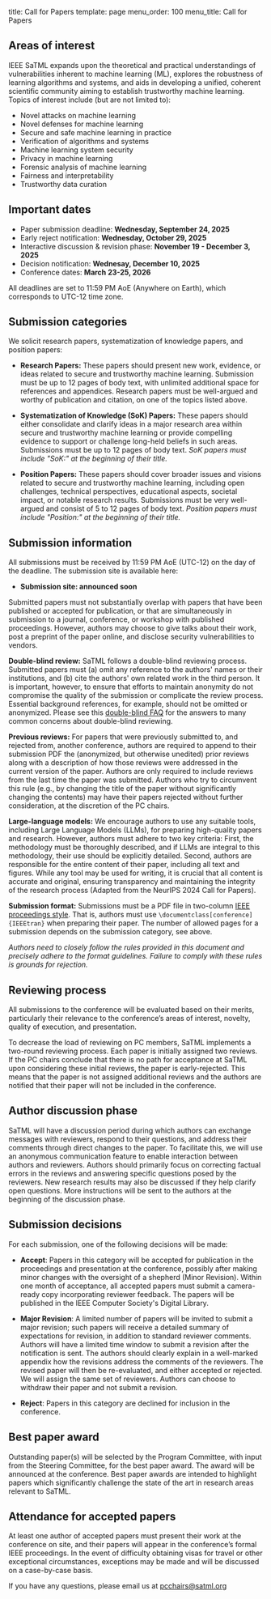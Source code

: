 title: Call for Papers
template: page
menu_order: 100
menu_title: Call for Papers

## Areas of interest

IEEE SaTML expands upon the theoretical and practical understandings of vulnerabilities inherent to machine learning (ML), explores the robustness of learning algorithms and systems, and aids in developing a unified, coherent scientific community aiming to establish trustworthy machine learning. Topics of interest include (but are not limited to):

- Novel attacks on machine learning
- Novel defenses for machine learning
- Secure and safe machine learning in practice
- Verification of algorithms and systems
- Machine learning system security
- Privacy in machine learning
- Forensic analysis of machine learning
- Fairness and interpretability
- Trustworthy data curation

## Important dates

- Paper submission deadline: **Wednesday, September 24, 2025**
- Early reject notification: **Wednesday, October 29, 2025** 
- Interactive discussion & revision phase: **November 19 - December 3, 2025**
- Decision notification: **Wednesay, December 10, 2025**
- Conference dates: **March 23-25, 2026**

All deadlines are set to 11:59 PM AoE (Anywhere on Earth), which corresponds to UTC-12 time zone.

## Submission categories

We solicit research papers, systematization of knowledge papers, and position papers:

- **Research Papers:** These papers should present new work, evidence, or ideas related to secure and trustworthy machine learning. Submission must be up to 12 pages of body text, with unlimited additional space for references and appendices. Research papers must be well-argued and worthy of publication and​ ​citation,​ ​on​ ​one of the​ ​topics listed​ ​above.​

- **Systematization of Knowledge (SoK) Papers:** 
These papers should either consolidate and clarify ideas in a major research area within secure and trustworthy machine learning or provide compelling evidence to support or challenge long-held beliefs in such areas. Submissions must be up to 12 pages of body text. *SoK papers must include "SoK:" at the beginning of their title.*

- **Position Papers:** These papers should cover broader issues and visions related to secure and trustworthy machine learning, including open challenges, technical perspectives, educational aspects, societal impact, or notable research results. Submissions must be very well-argued and consist of 5 to 12 pages of body text. *Position papers must include "Position:" at the beginning of their title.*

## Submission information

All submissions must be received by 11:59 PM AoE (UTC-12) on the day of the deadline. The submission site is available here:

- **Submission site: announced soon**

Submitted papers must not substantially overlap with papers that have been published or accepted for publication, or that are simultaneously in submission to a journal, conference, or workshop with published proceedings. However, authors may choose to give talks about their work, post a preprint of the paper online, and disclose security vulnerabilities to vendors.

**Double-blind review:** SaTML follows a double-blind reviewing process. Submitted papers must (a) omit any reference to the authors' names or their institutions, and (b) cite the authors' own related work in the third person. It is important, however, to ensure that efforts to maintain anonymity do not compromise the quality of the submission or complicate the review process. Essential background references, for example, should not be omitted or anonymized. Please see this [double-blind FAQ](https://secdev.ieee.org/2019/double-blind-faq/) for the answers to many common concerns about double-blind reviewing.

**Previous reviews:** For papers that were previously submitted to, and rejected from, another conference, authors are required to append to their submission PDF the (anonymized, but otherwise unedited) prior reviews along with a description of how those reviews were addressed in the current version of the paper. Authors are only required to include reviews from the last time the paper was submitted. Authors who try to circumvent this rule (e.g., by changing the title of the paper without significantly changing the contents) may have their papers rejected without further consideration, at the discretion of the PC chairs.

**Large-language models:** We encourage authors to use any suitable tools, including Large Language Models (LLMs), for preparing high-quality papers and research. However, authors must adhere to two key criteria: First, the methodology must be thoroughly described, and if LLMs are integral to this methodology, their use should be explicitly detailed. Second, authors are responsible for the entire content of their paper, including all text and figures. While any tool may be used for writing, it is crucial that all content is accurate and original, ensuring transparency and maintaining the integrity of the research process (Adapted from the NeurIPS 2024 Call for Papers).

**Submission format:** Submissions must be a PDF file in two-column [IEEE proceedings style](https://www.ieee.org/conferences/publishing/templates.html). That is, authors must use `\documentclass[conference]{IEEEtran}` when preparing their paper. The number of allowed pages for a submission depends on the submission category, see above.

*Authors need to closely follow the rules provided in this document and precisely adhere to the format guidelines. Failure to comply with these rules is grounds for rejection.*

## Reviewing process

All submissions to the conference will be evaluated based on their merits, particularly their relevance to the conference’s areas of interest, novelty, quality of execution, and presentation.

To decrease the load of reviewing on PC members, SaTML implements a two-round reviewing process. Each paper is initially assigned two reviews. If the PC chairs conclude that there is no path for acceptance at SaTML upon considering these initial reviews, the paper is early-rejected. This means that the paper is not assigned additional reviews and the authors are notified that their paper will not be included in the conference.

## Author discussion phase

SaTML will have a discussion period during which authors can exchange messages with reviewers, respond to their questions, and address their comments through direct changes to the paper. To facilitate this, we will use an anonymous communication feature to enable interaction between authors and reviewers. Authors should primarily focus on correcting factual errors in the reviews and answering specific questions posed by the reviewers. New research results may also be discussed if they help clarify open questions. More instructions will be sent to the authors at the beginning of the discussion phase.

## Submission decisions

For each submission, one of the following decisions will be made: 

- **Accept**: Papers in this category will be accepted for publication in the proceedings and presentation at the conference, possibly after making minor changes with the oversight of a shepherd (Minor Revision). Within one month of acceptance, all accepted papers must submit a camera-ready copy incorporating reviewer feedback. The papers will be published in the IEEE Computer Society's Digital Library.

- **Major Revision**: A limited number of papers will be invited to submit a major revision; such papers will receive a detailed summary of expectations for revision, in addition to standard reviewer comments. Authors will have a limited time window to submit a revision after the notification is sent. The authors should clearly explain in a well-marked appendix how the revisions address the comments of the reviewers. The revised paper will then be re-evaluated, and either accepted or rejected. We will assign the same set of reviewers. Authors can choose to withdraw their paper and not submit a revision.

- **Reject**: Papers in this category are declined for inclusion in the conference.

## Best paper award

Outstanding paper(s) will be selected by the Program Committee, with input from the Steering Committee, for the best paper award. The award will be announced at the conference. Best paper awards are intended to highlight papers which significantly challenge the state of the art in research areas relevant to SaTML.

## Attendance for accepted papers

At least one author of accepted papers must present their work at the conference on site, and their papers will appear in the conference’s formal IEEE proceedings. In the event of difficulty obtaining visas for travel or other exceptional circumstances, exceptions may be made and will be discussed on a case-by-case basis.

If you have any questions, please email us at [pcchairs@satml.org](mailto:pcchairs@satml.org)